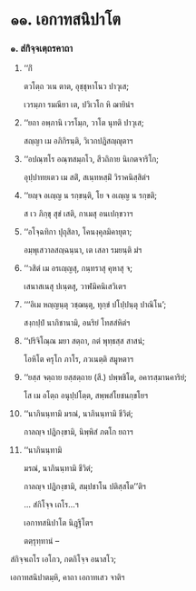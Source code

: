 <h1>๑๑. เอกาทสนิปาโต</h1>
<h3>๑. สํกิจฺจเตฺถรคาถา</h3>
<ol>
<li>
‘‘กิํ  
  
  
  
ตวโตฺถ วเน ตาต, อุชฺชุหาโนว ปาวุเส;  
  
เวรมฺภา รมณียา เต, ปวิเวโก หิ ฌายินํฯ  
</li>
  
<li>
‘‘ยถา อพฺภานิ เวรโมฺภ, วาโต นุทติ ปาวุเส;  
  
สญฺญา เม อภิกิรนฺติ, วิเวกปฎิสญฺญุตาฯ  
</li>
  
<li>
‘‘อปณฺฑโร อณฺฑสมฺภโว, สีวถิกาย นิเกตจาริโก;  
  
อุปฺปาทยเตว เม สติํ, สเนฺทหสฺมิํ วิราคนิสฺสิตํฯ  
</li>
  
<li>
‘‘ยญฺจ อเญฺญ น รกฺขนฺติ, โย จ อเญฺญ น รกฺขติ;  
  
ส เว ภิกฺขุ สุขํ เสติ, กาเมสุ อนเปกฺขวาฯ  
</li>
  
<li>
‘‘อโจฺฉทิกา ปุถุสิลา, โคนงฺคุลมิคายุตา;  
  
อมฺพุเสวาลสญฺฉนฺนา, เต เสลา รมยนฺติ มํฯ  
</li>
  
<li>
‘‘วสิตํ เม อรเญฺญสุ, กนฺทราสุ คุหาสุ จ;  
  
เสนาสเนสุ ปเนฺตสุ, วาฬมิคนิเสวิเตฯ  
</li>
  
<li>
‘‘‘อิเม หญฺญนฺตุ วชฺฌนฺตุ, ทุกฺขํ ปโปฺปนฺตุ ปาณิโน’;  
  
สงฺกปฺปํ นาภิชานามิ, อนริยํ โทสสํหิตํฯ  
</li>
  
<li>
‘‘ปริจิโณฺณ มยา สตฺถา, กตํ พุทฺธสฺส สาสนํ;  
  
โอหิโต ครุโก ภาโร, ภวเนตฺติ สมูหตาฯ  
</li>
  
<li>
‘‘ยสฺส จตฺถาย  
ยสฺสตฺถาย (สี.)  
ปพฺพชิโต, อคารสฺมานคาริยํ;  
  
โส เม อโตฺถ อนุปฺปโตฺต, สพฺพสํโยชนกฺขโยฯ  
</li>
  
<li>
‘‘นาภินนฺทามิ  
มรณํ, นาภินนฺทามิ ชีวิตํ;  
  
กาลญฺจ ปฎิกงฺขามิ, นิพฺพิสํ ภตโก ยถาฯ  
</li>
  
<li>
‘‘นาภินนฺทามิ  
  
มรณํ, นาภินนฺทามิ ชีวิตํ;  
  
กาลญฺจ ปฎิกงฺขามิ, สมฺปชาโน ปติสฺสโต’’ติฯ  
</li>
  
… สํกิโจฺจ เถโร…ฯ  
</li>
  
เอกาทสนิปาโต นิฎฺฐิโตฯ  
</li>
  
<p>ตตฺรุทฺทานํ –
</ol></p>


<p>
สํกิจฺจเถโร เอโกว, กตกิโจฺจ อนาสโว;  
  
เอกาทสนิปาตมฺหิ, คาถา เอกาทเสว จาติฯ  
</p>
  
  
  
  
  